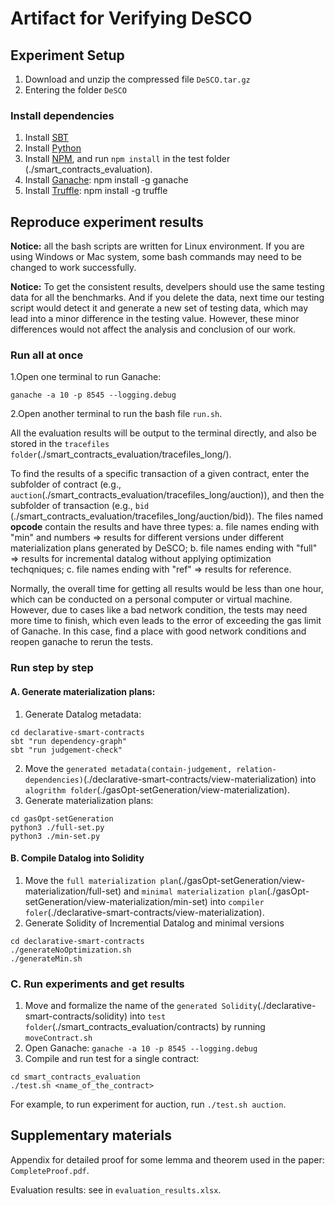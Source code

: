 # Artifact for Verifying DeSCO

## Experiment Setup
1. Download and unzip the compressed file `DeSCO.tar.gz`
2. Entering the folder `DeSCO`

### Install dependencies
1. Install [SBT](https://www.scala-sbt.org/1.x/docs/Setup.html)
2. Install [Python](https://www.python.org)
3. Install [NPM](https://docs.npmjs.com/downloading-and-installing-node-js-and-npm), and run `npm install` in the test folder (./smart_contracts_evaluation).
4. Install [Ganache](https://trufflesuite.com/ganache/): npm install -g ganache
5. Install [Truffle](https://trufflesuite.com/docs/truffle/how-to/install/): npm install -g truffle

## Reproduce experiment results
**Notice:** all the bash scripts are written for Linux environment. If you are using Windows or Mac system, some bash commands may need to be changed to work successfully.

**Notice:** To get the consistent results, develpers should use the same testing data for all the benchmarks. And if you delete the data, next time our testing script would detect it and generate a new set of testing data, which may lead into a minor difference in the testing value. However, these minor differences would not affect the analysis and conclusion of our work.

### Run all at once
1.Open one terminal to run Ganache:
```
ganache -a 10 -p 8545 --logging.debug
```
2.Open another terminal to run the bash file `run.sh`.

All the evaluation results will be output to the terminal directly, and also be stored in the `tracefiles folder`(./smart\_contracts\_evaluation/tracefiles\_long/). 

To find the results of a specific transaction of a given contract, enter the subfolder of contract (e.g., `auction`(./smart\_contracts\_evaluation/tracefiles\_long/auction)), and then the subfolder of transaction (e.g., `bid` (./smart\_contracts\_evaluation/tracefiles\_long/auction/bid)). The files named **opcode** contain the results and have three types: a. file names ending with "min" and numbers => results for different versions under different materialization plans generated by DeSCO; b. file names ending with "full" => results for incremental datalog without applying optimization techqniques; c. file names ending with "ref" => results for reference.

Normally, the overall time for getting all results would be less than one hour, which can be conducted on a personal computer or virtual machine. However, due to cases like a bad network condition, the tests may need more time to finish, which even leads to the error of exceeding the gas limit of Ganache. In this case, find a place with good network conditions and reopen ganache to rerun the tests.


### Run step by step

#### A. Generate materialization plans:
1. Generate Datalog metadata:
```
cd declarative-smart-contracts
sbt "run dependency-graph"
sbt "run judgement-check"
```
2. Move the `generated metadata(contain-judgement, relation-dependencies)`(./declarative-smart-contracts/view-materialization) into `alogrithm folder`(./gasOpt-setGeneration/view-materialization).
3. Generate materialization plans:
```
cd gasOpt-setGeneration
python3 ./full-set.py
python3 ./min-set.py
```

#### B. Compile Datalog into Solidity
1. Move the `full materialization plan`(./gasOpt-setGeneration/view-materialization/full-set) and `minimal materialization plan`(./gasOpt-setGeneration/view-materialization/min-set) into `compiler foler`(./declarative-smart-contracts/view-materialization).
2. Generate Solidity of Incremential Datalog and minimal versions
```
cd declarative-smart-contracts
./generateNoOptimization.sh
./generateMin.sh
```

### C. Run experiments and get results
1. Move and formalize the name of the `generated Solidity`(./declarative-smart-contracts/solidity) into `test folder`(./smart_contracts_evaluation/contracts) by running `moveContract.sh`
2. Open Ganache: ```ganache -a 10 -p 8545 --logging.debug```
3. Compile and run test for a single contract:
```
cd smart_contracts_evaluation
./test.sh <name_of_the_contract>
```
For example, to run experiment for auction, run `./test.sh auction`.

## Supplementary materials
Appendix for detailed proof for some lemma and theorem used in the paper: `CompleteProof.pdf`.

Evaluation results: see in `evaluation_results.xlsx`.
